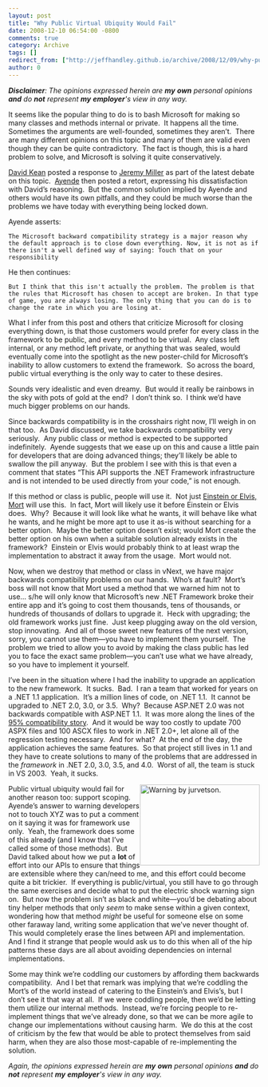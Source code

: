 ```yaml
---
layout: post
title: "Why Public Virtual Ubiquity Would Fail"
date: 2008-12-10 06:54:00 -0800
comments: true
category: Archive
tags: []
redirect_from: ["http://jeffhandley.github.io/archive/2008/12/09/why-public-virtual-ubiquity-would-fail.aspx"]
author: 0
---
```

<!-- more -->
<p><em><strong>Disclaimer</strong>: The opinions expressed herein are <b>my</b> <b>own</b> personal opinions <b>and</b> do <b>not</b> represent <b>my</b> <b>employer</b>'s view in any way.</em></p>  <p>It seems like the popular thing to do is to bash Microsoft for making so many classes and methods internal or private.  It happens all the time.  Sometimes the arguments are well-founded, sometimes they aren’t.  There are many different opinions on this topic and many of them are valid even though they can be quite contradictory.  The fact is though, this is a hard problem to solve, and Microsoft is solving it quite conservatively.</p>  <p><a href="http://davesbox.com/archive/2008/12/09/quot-i-can-t-believe-microsoft-didn-t-make-enter-api-name-here-public-quot.aspx" target="_blank">David Kean</a> posted a response to <a href="http://codebetter.com/blogs/jeremy.miller/archive/2008/12/04/i-love-ayende-and-oss.aspx" target="_blank">Jeremy Miller</a> as part of the latest debate on this topic.  <a href="http://ayende.com/Blog/archive/2008/12/10/consenting-adults.aspx" target="_blank">Ayende</a> then posted a retort, expressing his dissatisfaction with David’s reasoning.  But the common solution implied by Ayende and others would have its own pitfalls, and they could be much worse than the problems we have today with everything being locked down.</p>  <p>Ayende asserts:</p>  <p><code>The Microsoft backward compatibility strategy is a major reason why the default approach is to close down everything. Now, it is not as if there isn't a well defined way of saying: Touch that on your responsibility</code></p>  <p>He then continues:</p>  <p><code>But I think that this isn't actually the problem. The problem is that the rules that Microsoft has chosen to accept are broken. In that type of game, you are <em>always </em>losing. The only thing that you can do is to change the rate in which you are losing at.</code></p>  <p><font style="background-color: #ffffff">What I infer from this post and others that criticize Microsoft for closing everything down, is that those customers would prefer for every class in the framework to be public, and every method to be virtual.  Any class left internal, or any method left private, or anything that was sealed, would eventually come into the spotlight as the new poster-child for Microsoft’s inability to allow customers to extend the framework.  So across the board, public virtual everything is the only way to cater to these desires.</font></p>  <p>Sounds very idealistic and even dreamy.  But would it really be rainbows in the sky with pots of gold at the end?  I don’t think so.  I think we’d have much bigger problems on our hands.</p>  <p>Since backwards compatibility is in the crosshairs right now, I’ll weigh in on that too.  As David discussed, we take backwards compatibility very seriously.  Any public class or method is expected to be supported indefinitely.  Ayende suggests that we ease up on this and cause a little pain for developers that are doing advanced things; they’ll likely be able to swallow the pill anyway.  But the problem I see with this is that even a comment that states “This API supports the .NET Framework infrastructure and is not intended to be used directly from your code,” is not enough.</p>  <p>If this method or class is public, people will use it.  Not just <a href="http://www.nikhilk.net/Personas.aspx" target="_blank">Einstein or Elvis, Mort</a> will use this.  In fact, Mort will likely use it before Einstein or Elvis does.  Why?  Because it will look like what he wants, it will behave like what he wants, and he might be more apt to use it as-is without searching for a better option.  Maybe the better option doesn’t exist; would Mort create the better option on his own when a suitable solution already exists in the framework?  Einstein or Elvis would probably think to at least wrap the implementation to abstract it away from the usage.  Mort would not.</p>  <p>Now, when we destroy that method or class in vNext, we have major backwards compatibility problems on our hands.  Who’s at fault?  Mort’s boss will not know that Mort used a method that we warned him not to use… s/he will only know that Microsoft’s new .NET Framework broke their entire app and it’s going to cost them thousands, tens of thousands, or hundreds of thousands of dollars to upgrade it.  Heck with upgrading; the old framework works just fine.  Just keep plugging away on the old version, stop innovating.  And all of those sweet new features of the next version, sorry, you cannot use them—you have to implement them yourself.  The problem we tried to allow you to avoid by making the class public has led you to face the exact same problem—you can’t use what we have already, so you have to implement it yourself.</p>  <p>I’ve been in the situation where I had the inability to upgrade an application to the new framework.  It sucks.  Bad.  I ran a team that worked for years on a .NET 1.1 application.  It’s a million lines of code, on .NET 1.1.  It cannot be upgraded to .NET 2.0, 3.0, or 3.5.  Why?  Because ASP.NET 2.0 was not backwards compatible with ASP.NET 1.1.  It was more along the lines of the <a href="http://codebetter.com/blogs/jeremy.miller/archive/2008/08/20/smartinstance-in-structuremap-2-5.aspx" target="_blank">95% compatibility story</a>.  And it would be way too costly to update 700 ASPX files and 100 ASCX files to work in .NET 2.0+, let alone all of the regression testing necessary.  And for what?  At the end of the day, the application achieves the same features.  So that project still lives in 1.1 and they have to create solutions to many of the problems that are addressed in the <em>framework</em> in .NET 2.0, 3.0, 3.5, and 4.0.  Worst of all, the team is stuck in VS 2003.  Yeah, it sucks.</p>  <p><img style="display: inline; margin-left: 0px; margin-right: 0px" height="162" alt="Warning by jurvetson." src="http://farm1.static.flickr.com/1/1118807_a751d65ba5.jpg?v=1102148411" width="240" align="right" />Public virtual ubiquity would fail for another reason too: support scoping.  Ayende’s answer to warning developers not to touch XYZ was to put a comment on it saying it was for framework use only.  Yeah, the framework does some of this already (and I know that I’ve called some of those methods).  But David talked about how we put a <strong>lot</strong> of effort into our APIs to ensure that things are extensible where they can/need to me, and this effort could become quite a bit trickier.  If everything is public/virtual, you still have to go through the same exercises and decide what to put the electric shock warning sign on.  But now the problem isn’t as black and white—you’d be debating about tiny helper methods that only <em>seem</em> to make sense within a given context, wondering how that method <em>might</em> be useful for someone else on some other faraway land, writing some application that we’ve never thought of.  This would completely erase the lines between API and implementation.  And I find it strange that people would ask us to do this when all of the hip patterns these days are all about avoiding dependencies on internal implementations.</p>  <p>Some may think we’re coddling our customers by affording them backwards compatibility.  And I bet that remark was implying that we’re coddling the Mort’s of the world instead of catering to the Einstein’s and Elvis’s, but I don’t see it that way at all.  If we were coddling people, then we’d be letting them utilize our internal methods.  Instead, we’re forcing people to re-implement things that we’ve already done, so that we can be more agile to change our implementations without causing harm.  We do this at the cost of criticism by the few that would be able to protect themselves from said harm, when they are also those most-capable of re-implementing the solution.</p>  <p><em>Again, the opinions expressed herein are <b>my</b> <b>own</b> personal opinions <b>and</b> do <b>not</b> represent <b>my</b> <b>employer</b>'s view in any way.</em></p>

